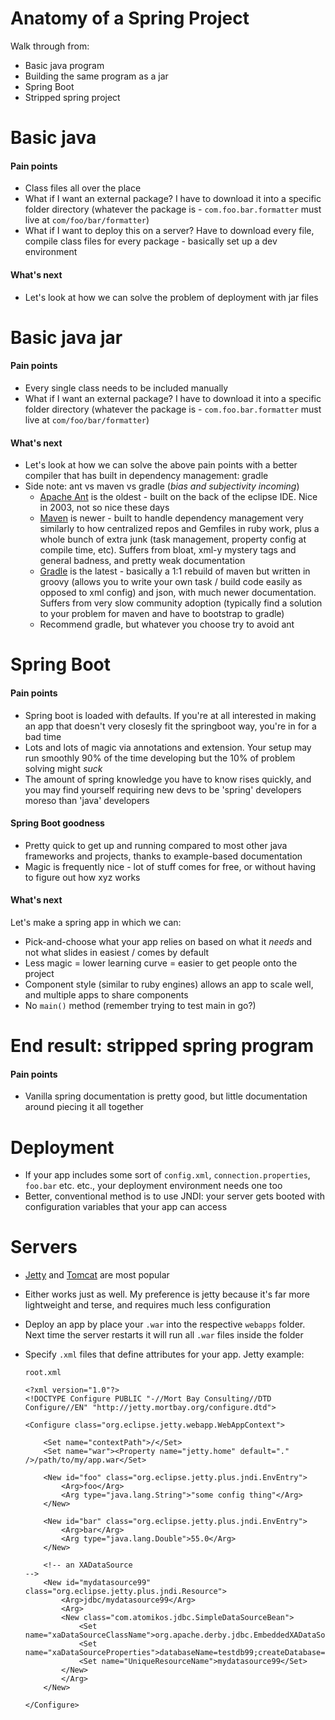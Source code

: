 # Anatomy of a Spring Project

Walk through from: 

- Basic java program
- Building the same program as a jar
- Spring Boot
- Stripped spring project

# Basic java

#### Pain points

- Class files all over the place
- What if I want an external package? I have to download it into a specific folder directory (whatever the package is - `com.foo.bar.formatter` must live at `com/foo/bar/formatter`)
- What if I want to deploy this on a server? Have to download every file, compile class files for every package - basically set up a dev environment

#### What's next

- Let's look at how we can solve the problem of deployment with jar files

# Basic java jar

#### Pain points

- Every single class needs to be included manually
- What if I want an external package? I have to download it into a specific folder directory (whatever the package is - `com.foo.bar.formatter` must live at `com/foo/bar/formatter`)

#### What's next

- Let's look at how we can solve the above pain points with a better compiler that has built in dependency management: gradle
- Side note: ant vs maven vs gradle (*bias and subjectivity incoming*)
    - [Apache Ant](http://ant.apache.org/) is the oldest - built on the back of the eclipse IDE. Nice in 2003, not so nice these days
    - [Maven](http://maven.apache.org/plugins/maven-compiler-plugin/) is newer - built to handle dependency management very similarly to how centralized repos and Gemfiles in ruby work, plus a whole bunch of extra junk (task management, property config at compile time, etc). Suffers from bloat, xml-y mystery tags and general badness, and pretty weak documentation
    - [Gradle](https://gradle.org/) is the latest - basically a 1:1 rebuild of maven but written in groovy (allows you to write your own task / build code easily as opposed to xml config) and json, with much newer documentation. Suffers from very slow community adoption (typically find a solution to your problem for maven and have to bootstrap to gradle)
    - Recommend gradle, but whatever you choose try to avoid ant

# Spring Boot

#### Pain points

- Spring boot is loaded with defaults. If you're at all interested in making an app that doesn't very closesly fit the springboot way, you're in for a bad time
- Lots and lots of magic via annotations and extension. Your setup may run smoothly 90% of the time developing but the 10% of problem solving might *suck*
- The amount of spring knowledge you have to know rises quickly, and you may find yourself requiring new devs to be 'spring' developers moreso than 'java' developers

#### Spring Boot goodness

- Pretty quick to get up and running compared to most other java frameworks and projects, thanks to example-based documentation
- Magic is frequently nice - lot of stuff comes for free, or without having to figure out how xyz works

#### What's next

Let's make a spring app in which we can:

- Pick-and-choose what your app relies on based on what it *needs* and not what slides in easiest / comes by default
- Less magic = lower learning curve = easier to get people onto the project
- Component style (similar to ruby engines) allows an app to scale well, and multiple apps to share components
- No `main()` method (remember trying to test main in go?)

# End result: stripped spring program

#### Pain points

- Vanilla spring documentation is pretty good, but little documentation around piecing it all together

# Deployment

- If your app includes some sort of `config.xml`, `connection.properties`, `foo.bar` etc. etc., your deployment environment needs one too
- Better, conventional method is to use JNDI: your server gets booted with configuration variables that your app can access

# Servers

- [Jetty](http://eclipse.org/jetty/) and [Tomcat](http://tomcat.apache.org/) are most popular
- Either works just as well. My preference is jetty because it's far more lightweight and terse, and requires much less configuration
- Deploy an app by place your `.war` into the respective `webapps` folder. Next time the server restarts it will run all `.war` files inside the folder
- Specify `.xml` files that define attributes for your app. Jetty example:

    ```
    root.xml

    <?xml version="1.0"?>
    <!DOCTYPE Configure PUBLIC "-//Mort Bay Consulting//DTD Configure//EN" "http://jetty.mortbay.org/configure.dtd">
     
    <Configure class="org.eclipse.jetty.webapp.WebAppContext">

        <Set name="contextPath">/</Set>
        <Set name="war"><Property name="jetty.home" default="." />/path/to/my/app.war</Set>

        <New id="foo" class="org.eclipse.jetty.plus.jndi.EnvEntry">
            <Arg>foo</Arg>
            <Arg type="java.lang.String">"some config thing"</Arg>
        </New>

        <New id="bar" class="org.eclipse.jetty.plus.jndi.EnvEntry">
            <Arg>bar</Arg>
            <Arg type="java.lang.Double">55.0</Arg>
        </New>

        <!-- an XADataSource                                                -->
        <New id="mydatasource99" class="org.eclipse.jetty.plus.jndi.Resource">
            <Arg>jdbc/mydatasource99</Arg>
            <Arg>
            <New class="com.atomikos.jdbc.SimpleDataSourceBean">
                <Set name="xaDataSourceClassName">org.apache.derby.jdbc.EmbeddedXADataSource</Set>
                <Set name="xaDataSourceProperties">databaseName=testdb99;createDatabase=create</Set>
                <Set name="UniqueResourceName">mydatasource99</Set>
            </New>
            </Arg>
        </New>
     
    </Configure>
    ```